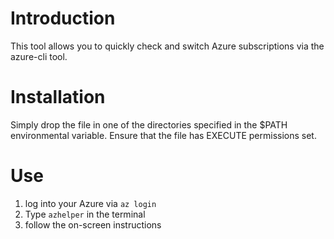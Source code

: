 # Introduction

This tool allows you to quickly check and switch Azure subscriptions via the azure-cli tool.

# Installation

Simply drop the file in one of the directories specified in the $PATH environmental variable. Ensure that the file has EXECUTE permissions set.

# Use

1. log into your Azure  via `az login`
2. Type `azhelper` in the terminal
3. follow the on-screen instructions
